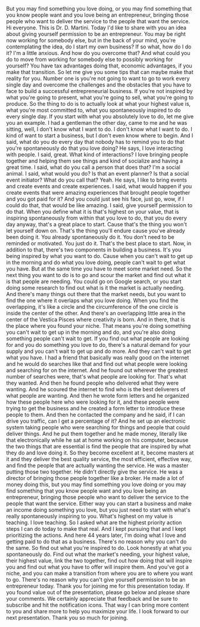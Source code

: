  But you may find something you love doing, or you may find something that you know people want and you love being an entrepreneur, bringing those people who want to deliver the service to the people that want the service. Hi everyone. This is Dr. D. Martini. Today I'd like to share with you an idea about giving yourself permission to be an entrepreneur. You may be right now working for somebody else, but in the back of your mind, you're contemplating the idea, do I start my own business? If so what, how do I do it? I'm a little anxious. And how do you overcome that? And what could you do to move from working for somebody else to possibly working for yourself? You have tax advantages doing that, economic advantages, if you make that transition. So let me give you some tips that can maybe make that reality for you. Number one is you're not going to want to go to work every single day and overcome the challenges and the obstacles that you have to face to build a successful entrepreneurial business. If you're not inspired by what you're going to present, what you're going to sell, what you're going to produce. So the thing to do is to actually look at what your highest value is, what you're most committed to, what you spontaneously inspired to do every single day. If you start with what you absolutely love to do, let me give you an example. I had a gentleman the other day, came to me and he was sitting, well, I don't know what I want to do. I don't know what I want to do. I kind of want to start a business, but I don't even know where to begin. And I said, what do you do every day that nobody has to remind you to do that you're spontaneously do that you love doing? He says, I love interacting with people. I said, great. What kind of interactions? I love bringing people together and helping them see things and kind of socialize and having a great time. I said, what do you call a person that does that? I'm a social animal. I said, what would you do? Is that an event planner? Is that a social event initiator? What do you call that? Yeah. He says, I like to bring events and create events and create experiences. I said, what would happen if you create events that were amazing experiences that brought people together and you got paid for it? And you could just see his face, just go, wow, if I could do that, that would be like amazing. I said, give yourself permission to do that. When you define what it is that's highest on your value, that is inspiring spontaneously from within that you love to do, that you do every day anyway, that's a great place to start. Cause that's the thing you won't let yourself down on. That's the thing you'll endure cause you've already been doing it. You already spontaneously do it. You don't need to be reminded or motivated. You just do it. That's the best place to start. Now, in addition to that, there's two components in building a business. It's you being inspired by what you want to do. Cause when you can't wait to get up in the morning and do what you love doing, people can't wait to get what you have. But at the same time you have to meet some market need. So the next thing you want to do is to go and scour the market and find out what it is that people are needing. You could go on Google search, or you start doing some research to find out what is it the market is actually needing. And there's many things out there that the market needs, but you want to find the one where it overlaps what you love doing. When you find the overlapping, it's like a circle and the circumference of the one circle is inside the center of the other. And there's an overlapping little area in the center of the Vestica Pisces where creativity is born. And in there, that is the place where you found your niche. That means you're doing something you can't wait to get up in the morning and do, and you're also doing something people can't wait to get. If you find out what people are looking for and you do something you love to do, there's a natural demand for your supply and you can't wait to get up and do more. And they can't wait to get what you have. I had a friend that basically was really good on the internet and he would do searches like that and find out what people were looking and searching for on the internet. And he found out wherever the greatest number of searches were, that's what people are looking for. That's what they wanted. And then he found people who delivered what they were wanting. And he scoured the internet to find who is the best deliverers of what people are wanting. And then he wrote form letters and he organized how these people here who were looking for it, and these people were trying to get the business and he created a form letter to introduce these people to them. And then he contacted the company and he said, if I can drive you traffic, can I get a percentage of it? And he set up an electronic system taking people who were searching for things and people that could deliver things. And he put them together and he made money, literally like that electronically while he sat at home working on his computer, because the two things that are essential is find the people that are inspired by what they do and love doing it. So they become excellent at it, become masters at it and they deliver the best quality service, the most efficient, effective way, and find the people that are actually wanting the service. He was a master putting those two together. He didn't directly give the service. He was a director of bringing those people together like a broker. He made a lot of money doing this, but you may find something you love doing or you may find something that you know people want and you love being an entrepreneur, bringing those people who want to deliver the service to the people that want the service. Either way you can start a business and make an income doing something you love, but you just need to start with what's really spontaneously inspiring to you. What's highest on my value is teaching. I love teaching. So I asked what are the highest priority action steps I can do today to make that real. And I kept pursuing that and I kept prioritizing the actions. And here 44 years later, I'm doing what I love and getting paid to do that as a business. There's no reason why you can't do the same. So find out what you're inspired to do. Look honestly at what you spontaneously do. Find out what the market's needing, your highest value, their highest value, link the two together, find out how doing that will inspire you and find out what you have to offer will inspire them. And you've got a niche, and you can make a transition from where you are to where you want to go. There's no reason why you can't give yourself permission to be an entrepreneur today. Thank you for joining me for this presentation today. If you found value out of the presentation, please go below and please share your comments. We certainly appreciate that feedback and be sure to subscribe and hit the notification icons. That way I can bring more content to you and share more to help you maximize your life. I look forward to our next presentation. Thank you so much for joining.